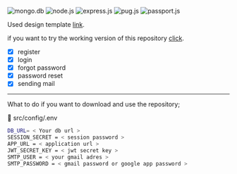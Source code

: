 ![mongo.db](https://img.shields.io/badge/MongoDB-white?style=for-the-badge&logo=mongodb&logoColor=4EA94B)
![node.js](https://img.shields.io/badge/Node.js-339933?style=for-the-badge&logo=nodedotjs&logoColor=white)
![express.js](https://img.shields.io/badge/Express.js-000000?style=for-the-badge&logo=express&logoColor=white)
![pug.js](https://img.shields.io/badge/Pug-E3C29B?style=for-the-badge&logo=pug&logoColor=black)
![passport.js](https://img.shields.io/badge/passport.js-black?style=for-the-badge&logo=passport)

Used design template [link](https://startbootstrap.com/theme/sb-admin-2).

if you want to try the working version of this repository [click](https://node-auth-process.herokuapp.com/register).
- [x] register
- [x] login
- [x] forgot password
- [x] password reset 
- [x] sending mail

---
What to do if you want to download and use the repository;

📂 src/config/.env

``` bash
DB_URL= < Your db url >
SESSION_SECRET = < session password >
APP_URL = < application url >
JWT_SECRET_KEY = < jwt secret key >
SMTP_USER = < your gmail adres >
SMTP_PASSWORD = < gmail password or google app password >
```


